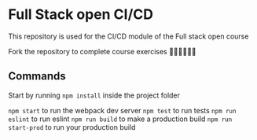 # Full Stack open CI/CD

This repository is used for the CI/CD module of the Full stack open course

Fork the repository to complete course exercises 🚀🚀🚀🚀🚀🚀

## Commands

Start by running `npm install` inside the project folder

`npm start` to run the webpack dev server
`npm test` to run tests
`npm run eslint` to run eslint
`npm run build` to make a production build
`npm run start-prod` to run your production build

